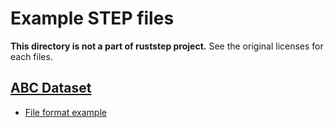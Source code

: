 Example STEP files
===================

**This directory is not a part of ruststep project.**
See the original licenses for each files.

[ABC Dataset](https://deep-geometry.github.io/abc-dataset/)
------------

- [File format example](./00000050_80d90bfdd2e74e709956122a_step_000.step)
